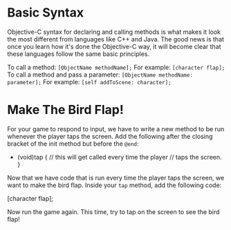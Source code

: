 Basic Syntax
============

Objective-C syntax for declaring and calling methods is what makes it look the most different from
languages like C++ and Java. The good news is that once you learn how it's done the Objective-C way,
it will become clear that these languages follow the same basic principles.

To call a method: ```[ObjectName methodName];```
For example: ```[character flap];```
To call a method and pass a parameter: ```[ObjectName methodName: parameter];```
For example: ```[self addToScene: character];```

Make The Bird Flap!
===================

For your game to respond to input, we have to write a new method to be run whenever
the player taps the screen. Add the following after the closing bracket of the init method
but before the ```@end```:

  - (void)tap
  {
      // this will get called every time the player
      // taps the screen.
  }

Now that we have code that is run every time the player taps the screen, we want to make
the bird flap. Inside your ```tap```
method, add the following code:

  [character flap];

Now run the game again. This time, try to tap on the screen to see the bird flap!

